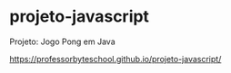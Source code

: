 # projeto-javascript

Projeto: Jogo Pong em Java

 https://professorbyteschool.github.io/projeto-javascript/
 
